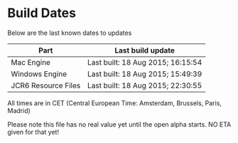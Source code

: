 # Build Dates

Below are the last known dates to updates

Part | Last build update
-----|-----
Mac Engine | Last built: 18 Aug 2015; 16:15:54
Windows Engine | Last built: 18 Aug 2015; 15:49:39
JCR6 Resource Files | Last built: 18 Aug 2015; 22:30:55
All times are in CET (Central European Time: Amsterdam, Brussels, Paris, Madrid)


Please note this file has no real value yet until the open alpha starts. NO ETA given for that yet!
